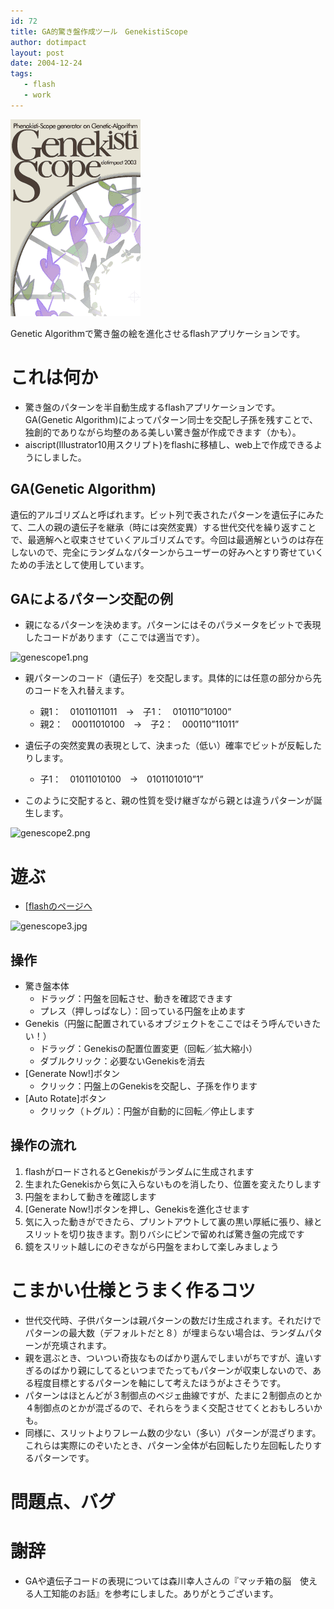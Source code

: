 ```yaml
---
id: 72
title: GA的驚き盤作成ツール　GenekistiScope
author: dotimpact
layout: post
date: 2004-12-24
tags:
   - flash
   - work
---
```

<img class="img_R" src='/hexo/images/wp-content/uploads/2008/02/genescope.gif' alt='genescope.gif' />

Genetic Algorithmで驚き盤の絵を進化させるflashアプリケーションです。

# これは何か

  * 驚き盤のパターンを半自動生成するflashアプリケーションです。GA(Genetic Algorithm)によってパターン同士を交配し子孫を残すことで、独創的でありながら均整のある美しい驚き盤が作成できます（かも）。
  * aiscript(Illustrator10用スクリプト)をflashに移植し、web上で作成できるようにしました。

## GA(Genetic Algorithm)

遺伝的アルゴリズムと呼ばれます。ビット列で表されたパターンを遺伝子にみたて、二人の親の遺伝子を継承（時には突然変異）する世代交代を繰り返すことで、最適解へと収束させていくアルゴリズムです。今回は最適解というのは存在しないので、完全にランダムなパターンからユーザーの好みへとすり寄せていくための手法として使用しています。

## GAによるパターン交配の例

  * 親になるパターンを決めます。パターンにはそのパラメータをビットで表現したコードがあります（ここでは適当です）。

![genescope1.png][1]

  * 親パターンのコード（遺伝子）を交配します。具体的には任意の部分から先のコードを入れ替えます。
    
      * 親1：　01011011011　→　子1：　010110&#8221;10100&#8221;
      * 親2：　00011010100　→　子2：　000110&#8221;11011&#8221;

  * 遺伝子の突然変異の表現として、決まった（低い）確率でビットが反転したりします。
    
      * 子1：　01011010100　→　0101101010&#8221;1&#8221;

  * このように交配すると、親の性質を受け継ぎながら親とは違うパターンが誕生します。

![genescope2.png][2]

# 遊ぶ

  * [[flashのページへ][3]

![genescope3.jpg][4]

## 操作

  * 驚き盤本体 
      * ドラッグ：円盤を回転させ、動きを確認できます
      * プレス（押しっぱなし）：回っている円盤を止めます
  * Genekis（円盤に配置されているオブジェクトをここではそう呼んでいきたい！） 
      * ドラッグ：Genekisの配置位置変更（回転／拡大縮小）
      * ダブルクリック：必要ないGenekisを消去
  * [Generate Now!]ボタン 
      * クリック：円盤上のGenekisを交配し、子孫を作ります
  * [Auto Rotate]ボタン 
      * クリック（トグル）：円盤が自動的に回転／停止します

## 操作の流れ

  1. flashがロードされるとGenekisがランダムに生成されます
  2. 生まれたGenekisから気に入らないものを消したり、位置を変えたりします
  3. 円盤をまわして動きを確認します
  4. [Generate Now!]ボタンを押し、Genekisを進化させます
  5. 気に入った動きができたら、プリントアウトして裏の黒い厚紙に張り、縁とスリットを切り抜きます。割りバシにピンで留めれば驚き盤の完成です
  6. 鏡をスリット越しにのぞきながら円盤をまわして楽しみましょう

# こまかい仕様とうまく作るコツ

  * 世代交代時、子供パターンは親パターンの数だけ生成されます。それだけでパターンの最大数（デフォルトだと８）が埋まらない場合は、ランダムパターンが充填されます。
  * 親を選ぶとき、ついつい奇抜なものばかり選んでしまいがちですが、違いすぎるのばかり親にしてるといつまでたってもパターンが収束しないので、ある程度目標とするパターンを軸にして考えたほうがよさそうです。
  * パターンはほとんどが３制御点のベジェ曲線ですが、たまに２制御点のとか４制御点のとかが混ざるので、それらをうまく交配させてくとおもしろいかも。
  * 同様に、スリットよりフレーム数の少ない（多い）パターンが混ざります。これらは実際にのぞいたとき、パターン全体が右回転したり左回転したりするパターンです。

# 問題点、バグ

# 謝辞

  * GAや遺伝子コードの表現については森川幸人さんの『マッチ箱の脳　使える人工知能のお話』を参考にしました。ありがとうございます。

 [1]: http://collisions.doppac.cc/wp-content/uploads/2008/02/genescope1.png
 [2]: http://collisions.doppac.cc/wp-content/uploads/2008/02/genescope2.png
 [3]: http://work.dotimpac.to/geneScope/genekis.html
 [4]: http://collisions.doppac.cc/wp-content/uploads/2008/02/genescope3.jpg

